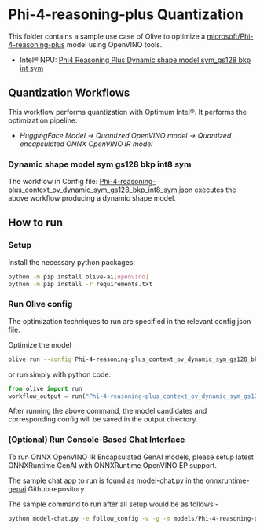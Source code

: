 # Phi-4-reasoning-plus Quantization

This folder contains a sample use case of Olive to optimize a [microsoft/Phi-4-reasoning-plus](https://huggingface.co/microsoft/Phi-4-reasoning-plus) model using OpenVINO tools.

- Intel® NPU: [Phi4 Reasoning Plus Dynamic shape model sym_gs128 bkp int sym](#dynamic-shape-model-sym-gs128-bkp-int8-sym)

## Quantization Workflows

This workflow performs quantization with Optimum Intel®. It performs the optimization pipeline:

- *HuggingFace Model -> Quantized OpenVINO model -> Quantized encapsulated ONNX OpenVINO IR model*

### Dynamic shape model sym gs128 bkp int8 sym

The workflow in Config file: [Phi-4-reasoning-plus_context_ov_dynamic_sym_gs128_bkp_int8_sym.json](Phi-4-reasoning-plus_context_ov_dynamic_sym_gs128_bkp_int8_sym.json) executes the above workflow producing a dynamic shape model.

## How to run

### Setup

Install the necessary python packages:

```bash
python -m pip install olive-ai[openvino]
python -m pip install -r requirements.txt
```

### Run Olive config

The optimization techniques to run are specified in the relevant config json file.

Optimize the model

```bash
olive run --config Phi-4-reasoning-plus_context_ov_dynamic_sym_gs128_bkp_int8_sym.json
```

or run simply with python code:

```python
from olive import run
workflow_output = run("Phi-4-reasoning-plus_context_ov_dynamic_sym_gs128_bkp_int8_sym.json")
```

After running the above command, the model candidates and corresponding config will be saved in the output directory.

### (Optional) Run Console-Based Chat Interface

To run ONNX OpenVINO IR Encapsulated GenAI models, please setup latest ONNXRuntime GenAI with ONNXRuntime OpenVINO EP support.

The sample chat app to run is found as [model-chat.py](https://github.com/microsoft/onnxruntime-genai/blob/main/examples/python/model-chat.py) in the [onnxruntime-genai](https://github.com/microsoft/onnxruntime-genai/) Github repository.

The sample command to run after all setup would be as follows:-

```bash
python model-chat.py -e follow_config -v -g -m models/Phi-4-reasoning-plus_context_ov_dynamic_sym_gs128_bkp_int8_sym/model/
```